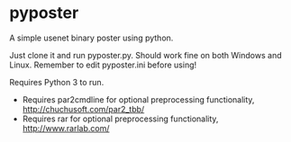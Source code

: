pyposter
========

A simple usenet binary poster using python.

Just clone it and run pyposter.py. Should work fine on both Windows and Linux. Remember to edit pyposter.ini before using!

Requires Python 3 to run.

- Requires par2cmdline for optional preprocessing functionality, http://chuchusoft.com/par2_tbb/
- Requires rar for optional preprocessing functionality, http://www.rarlab.com/
